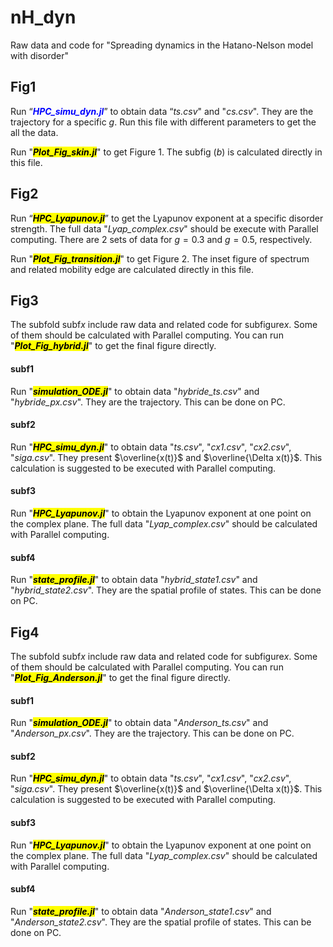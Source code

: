 # nH_dyn
Raw data and code for "Spreading dynamics in the Hatano-Nelson model with disorder"
## Fig1
Run “***<font color=blue>HPC_simu_dyn.jl</font>***” to obtain data “*ts.csv*" and "*cs.csv*". They are the trajectory for a specific $g$. Run this file with different parameters to get the all the data.

Run "<mark>***Plot_Fig_skin.jl***</mark>" to get Figure 1. The subfig $(b)$ is calculated directly in this file.

## Fig2
Run “<mark>***HPC_Lyapunov.jl***</mark>” to get the Lyapunov exponent at a specific disorder strength. The full data "*Lyap_complex.csv*" should be execute with Parallel computing. There are 2 sets of data for $g=0.3$ and $g=0.5$, respectively.

Run "<mark>***Plot_Fig_transition.jl***</mark>" to get Figure 2. The inset figure of spectrum and related mobility edge are calculated directly in this file.


## Fig3
The subfold subf*x* include raw data and related code for subfigure*x*. Some of them should be calculated with Parallel computing. You can run "<mark>***Plot_Fig_hybrid.jl***</mark>" to get the final figure directly.

#### subf1
Run "<mark>***simulation_ODE.jl***</mark>" to obtain data "*hybride_ts.csv*" and "*hybride_px.csv*". They are the trajectory. This can be done on PC.
#### subf2
Run "<mark>***HPC_simu_dyn.jl***</mark>" to obtain data "*ts.csv*", "*cx1.csv*", "*cx2.csv*", "*siga.csv*". They present $\overline{x(t)}$ and $\overline{\Delta x(t)}$. This calculation is suggested to be executed with Parallel computing.
#### subf3
Run "<mark>***HPC_Lyapunov.jl***</mark>" to obtain the Lyapunov exponent at one point on the complex plane. The full data "*Lyap_complex.csv*" should be calculated with Parallel computing.
#### subf4
Run "<mark>***state_profile.jl***</mark>" to obtain data "*hybrid_state1.csv*" and "*hybrid_state2.csv*". They are the spatial profile of states. This can be done on PC.

## Fig4
The subfold subf*x* include raw data and related code for subfigure*x*. Some of them should be calculated with Parallel computing. You can run "<mark>***Plot_Fig_Anderson.jl***</mark>" to get the final figure directly.

#### subf1
Run "<mark>***simulation_ODE.jl***</mark>" to obtain data "*Anderson_ts.csv*" and "*Anderson_px.csv*". They are the trajectory. This can be done on PC.
#### subf2
Run "<mark>***HPC_simu_dyn.jl***</mark>" to obtain data "*ts.csv*", "*cx1.csv*", "*cx2.csv*", "*siga.csv*". They present $\overline{x(t)}$ and $\overline{\Delta x(t)}$. This calculation is suggested to be executed with Parallel computing.
#### subf3
Run "<mark>***HPC_Lyapunov.jl***</mark>" to obtain the Lyapunov exponent at one point on the complex plane. The full data "*Lyap_complex.csv*" should be calculated with Parallel computing.
#### subf4
Run "<mark>***state_profile.jl***</mark>" to obtain data "*Anderson_state1.csv*" and "*Anderson_state2.csv*". They are the spatial profile of states. This can be done on PC.
